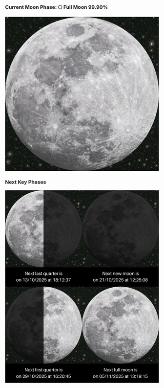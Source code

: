 ### Current Moon Phase: 🌕 Full Moon 99.90%
![Moon Phase](moonphase.png)
### Next Key Phases
![Gallery](gallery.png)